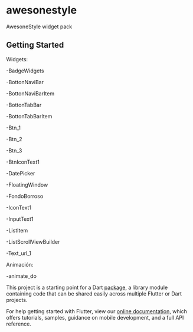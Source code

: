 # awesonestyle

AwesoneStyle widget pack

## Getting Started

Widgets:

-BadgeWidgets

-BottonNaviBar

-BottonNaviBarItem

-BottonTabBar

-BottonTabBarItem

-Btn_1

-Btn_2

-Btn_3

-BtnIconText1

-DatePicker

-FloatingWindow

-FondoBorroso

-IconText1

-InputText1

-ListItem

-ListScrollViewBuilder

-Text_url_1

Animación:

-animate_do


This project is a starting point for a Dart
[package](https://flutter.dev/developing-packages/),
a library module containing code that can be shared easily across
multiple Flutter or Dart projects.

For help getting started with Flutter, view our 
[online documentation](https://flutter.dev/docs), which offers tutorials, 
samples, guidance on mobile development, and a full API reference.
